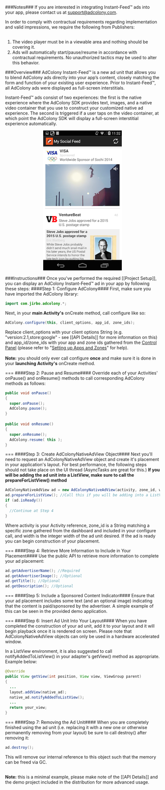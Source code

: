 ###Notes###
If you are interested in integrating Instant-Feed™ ads into your app, please contact us at support@adcolony.com.

In order to comply with contractual requirements regarding implementation and valid impressions, we require the following from Publishers:<br><br>
1. The video player must be in a viewable area and nothing should be covering it.<br>
2. Ads will automatically start/pause/resume in accordance with contractual requirements. No unauthorized tactics may be used to alter this behavior.

###Overview###
AdColony Instant-Feed™ is a new ad unit that allows you to blend AdColony ads directly into your app’s content, closely matching the form and function of your existing user experience. Prior to Instant-Feed™, all AdColony ads were displayed as full-screen interstitials. 

Instant-Feed™ ads consist of two experiences: the first is the native experience where the AdColony SDK provides text, images, and a native video container that you use to construct your customized native ad experience. The second is triggered if a user taps on the video container, at which point the AdColony SDK will display a full-screen interstitial experience automatically.
<div align="center">
<img src="assets/IFExample.png" alt="Instant-Feed Example"/>
</div>

###Instructions###
Once you've performed the required [[Project Setup]], you can display an AdColony Instant-Feed™ ad in your app by following these steps:
####Step 1: Configure AdColony####
First, make sure you have imported the AdColony library:
```java
import com.jirbo.adcolony.*;
```
Next, in your **main Activity's** onCreate method, call configure like so:
```java
AdColony.configure(this, client_options, app_id, zone_ids);
```
Replace client_options with your client options String (e.g. "version:2.1,store:google" - see [[API Details]] for more information on this) and app_id/zone_ids with your app and zone ids gathered from the [Control Panel](http://clients.adcolony.com) (please refer to "[Setting up Apps and Zones](http://support.adcolony.com/customer/portal/articles/761987-setting-up-apps-zones)" for help).<br><br>
**Note:** you should only ever call configure **once** and make sure it is done in your **launching Activity's** onCreate method.

===
####Step 2: Pause and Resume####
Override each of your Activities' onPause() and onResume() methods to call corresponding AdColony methods as follows:
```java
public void onPause() 
{
  super.onPause();
  AdColony.pause(); 
}

public void onResume() 
{
  super.onResume();
  AdColony.resume( this ); 
}
```

===
####Step 3: Create AdColonyNativeAdView Object####
Next you'll need to request an AdColonyNativeAdView object and create it's placement in your application's layout. For best performance, the following steps should not take place on the UI thread (AsyncTasks are great for this.) **If you will be adding the ad unit into a ListView, make sure to call the prepareForListView() method**
```java
AdColonyNativeAdView ad = new AdColonyNativeAdView(activity, zone_id, width);
ad.prepareForListView(); //Call this if you will be adding into a ListView
if (ad.isReady())
{
  //Continue at Step 4
}
```
Where activity is your Activity reference, zone_id is a String matching a specific zone gathered from the dashboard and included in your configure call, and width is the integer width of the ad unit desired. If the ad is ready you can begin construction of your placement.

===
####Step 4: Retrieve More Information to Include in Your Placement####
Use the public API to retrieve more information to complete your ad placement:
```java
ad.getAdvertiserName(); //Required
ad.getAdvertiserImage(); //Optional
ad.getTitle(); //Optional
ad.getDescription(); //Optional
```

===
####Step 5: Include a Sponsored Content Indicator####
Ensure that your ad placement includes some text (and an optional image) indicating that the content is paid/sponsored by the advertiser. A simple example of this can be seen in the provided demo application.

===
####Step 6: Insert Ad Unit Into Your Layout####
When you have completed the construction of your ad unit, add it to your layout and it will begin playback once it is rendered on screen. Please note that AdColonyNativeAdView objects can only be used in a hardware accelerated window.

In a ListView environment, it is also suggested to call notifyAddedToListView() in your adapter's getView() method as appropriate. Example below:

```java
@Override
public View getView(int position, View view, ViewGroup parent)
{
  ...
  layout.addView(native_ad);
  native_ad.notifyAddedToListView();
  ...
  return your_view;
}
```

===
####Step 7: Removing the Ad Unit####
When you are completely finished using the ad unit (i.e. replacing it with a new one or otherwise permanently removing from your layout) be sure to call destroy() after removing it:
```java
ad.destroy();
```
This will remove our internal reference to this object such that the memory can be freed via GC.<br><br>

**Note:** this is a minimal example, please make note of the [[API Details]] and the demo project included in the distribution for more advanced usage.